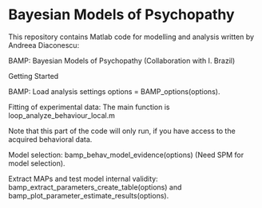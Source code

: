 # Bayesian Models of Psychopathy

This repository contains Matlab code for modelling and analysis written by Andreea Diaconescu:

BAMP: Bayesian Models of Psychopathy (Collaboration with I. Brazil)


Getting Started


BAMP: Load analysis settings options = BAMP_options(options).


Fitting of experimental data: The main function is loop_analyze_behaviour_local.m

Note that this part of the code will only run, if you have access to the
acquired behavioral data.

Model selection: bamp_behav_model_evidence(options) (Need SPM for model selection).

Extract MAPs and test model internal validity: bamp_extract_parameters_create_table(options) and bamp_plot_parameter_estimate_results(options).